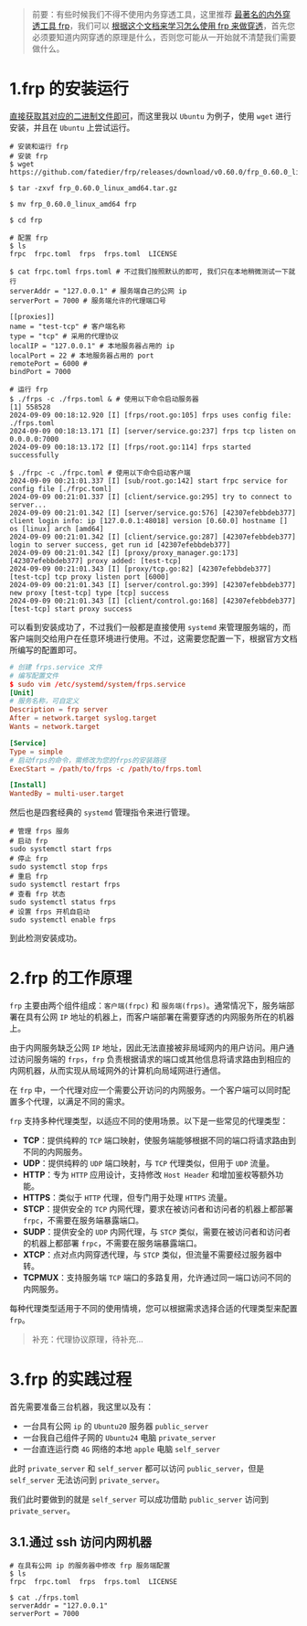 >   前要：有些时候我们不得不使用内务穿透工具，这里推荐 [最著名的内外穿透工具 frp](https://github.com/fatedier/frp)，我们可以 [根据这个文档来学习怎么使用 frp 来做穿透](https://gofrp.org/zh-cn/docs/)，首先您必须要知道内网穿透的原理是什么，否则您可能从一开始就不清楚我们需要做什么。

# 1.frp 的安装运行

[直接获取其对应的二进制文件即可](https://gofrp.org/zh-cn/docs/setup/)，而这里我以 `Ubuntu` 为例子，使用 `wget` 进行安装，并且在 `Ubuntu` 上尝试运行。

```shell
# 安装和运行 frp
# 安装 frp
$ wget https://github.com/fatedier/frp/releases/download/v0.60.0/frp_0.60.0_linux_amd64.tar.gz

$ tar -zxvf frp_0.60.0_linux_amd64.tar.gz

$ mv frp_0.60.0_linux_amd64 frp

$ cd frp

# 配置 frp
$ ls
frpc  frpc.toml  frps  frps.toml  LICENSE

$ cat frpc.toml frps.toml # 不过我们按照默认的即可, 我们只在本地稍微测试一下就行
serverAddr = "127.0.0.1" # 服务端自己的公网 ip
serverPort = 7000 # 服务端允许的代理端口号

[[proxies]]
name = "test-tcp" # 客户端名称
type = "tcp" # 采用的代理协议
localIP = "127.0.0.1" # 本地服务器占用的 ip
localPort = 22 # 本地服务器占用的 port
remotePort = 6000 # 
bindPort = 7000

# 运行 frp
$ ./frps -c ./frps.toml & # 使用以下命令启动服务器
[1] 558528
2024-09-09 00:18:12.920 [I] [frps/root.go:105] frps uses config file: ./frps.toml
2024-09-09 00:18:13.171 [I] [server/service.go:237] frps tcp listen on 0.0.0.0:7000
2024-09-09 00:18:13.172 [I] [frps/root.go:114] frps started successfully

$ ./frpc -c ./frpc.toml # 使用以下命令启动客户端
2024-09-09 00:21:01.337 [I] [sub/root.go:142] start frpc service for config file [./frpc.toml]
2024-09-09 00:21:01.337 [I] [client/service.go:295] try to connect to server...
2024-09-09 00:21:01.342 [I] [server/service.go:576] [42307efebbdeb377] client login info: ip [127.0.0.1:48018] version [0.60.0] hostname [] os [linux] arch [amd64]
2024-09-09 00:21:01.342 [I] [client/service.go:287] [42307efebbdeb377] login to server success, get run id [42307efebbdeb377]
2024-09-09 00:21:01.342 [I] [proxy/proxy_manager.go:173] [42307efebbdeb377] proxy added: [test-tcp]
2024-09-09 00:21:01.343 [I] [proxy/tcp.go:82] [42307efebbdeb377] [test-tcp] tcp proxy listen port [6000]
2024-09-09 00:21:01.343 [I] [server/control.go:399] [42307efebbdeb377] new proxy [test-tcp] type [tcp] success
2024-09-09 00:21:01.343 [I] [client/control.go:168] [42307efebbdeb377] [test-tcp] start proxy success
```

可以看到安装成功了，不过我们一般都是直接使用 `systemd` 来管理服务端的，而客户端则交给用户在任意环境进行使用。不过，这需要您配置一下，根据官方文档所编写的配置即可。

```toml
# 创建 frps.service 文件
# 编写配置文件
$ sudo vim /etc/systemd/system/frps.service
[Unit]
# 服务名称，可自定义
Description = frp server
After = network.target syslog.target
Wants = network.target

[Service]
Type = simple
# 启动frps的命令，需修改为您的frps的安装路径
ExecStart = /path/to/frps -c /path/to/frps.toml

[Install]
WantedBy = multi-user.target

```

然后也是四套经典的 `systemd` 管理指令来进行管理。

```shell
# 管理 frps 服务
# 启动 frp
sudo systemctl start frps
# 停止 frp
sudo systemctl stop frps
# 重启 frp
sudo systemctl restart frps
# 查看 frp 状态
sudo systemctl status frps
# 设置 frps 开机自启动
sudo systemctl enable frps

```

到此检测安装成功。

# 2.frp 的工作原理

`frp` 主要由两个组件组成：`客户端(frpc)` 和 `服务端(frps)`。通常情况下，服务端部署在具有公网 `IP` 地址的机器上，而客户端部署在需要穿透的内网服务所在的机器上。

由于内网服务缺乏公网 `IP` 地址，因此无法直接被非局域网内的用户访问。用户通过访问服务端的 `frps`，`frp` 负责根据请求的端口或其他信息将请求路由到相应的内网机器，从而实现从局域网外的计算机向局域网进行通信。

在 `frp` 中，一个代理对应一个需要公开访问的内网服务。一个客户端可以同时配置多个代理，以满足不同的需求。

`frp` 支持多种代理类型，以适应不同的使用场景。以下是一些常见的代理类型：

*   **TCP**：提供纯粹的 `TCP` 端口映射，使服务端能够根据不同的端口将请求路由到不同的内网服务。
*   **UDP**：提供纯粹的 `UDP` 端口映射，与 `TCP` 代理类似，但用于 `UDP` 流量。
*   **HTTP**：专为 `HTTP` 应用设计，支持修改 `Host Header` 和增加鉴权等额外功能。
*   **HTTPS**：类似于 `HTTP` 代理，但专门用于处理 `HTTPS` 流量。
*   **STCP**：提供安全的 `TCP` 内网代理，要求在被访问者和访问者的机器上都部署 `frpc`，不需要在服务端暴露端口。
*   **SUDP**：提供安全的 `UDP` 内网代理，与 `STCP` 类似，需要在被访问者和访问者的机器上都部署 `frpc`，不需要在服务端暴露端口。
*   **XTCP**：点对点内网穿透代理，与 `STCP` 类似，但流量不需要经过服务器中转。
*   **TCPMUX**：支持服务端 `TCP` 端口的多路复用，允许通过同一端口访问不同的内网服务。

每种代理类型适用于不同的使用情境，您可以根据需求选择合适的代理类型来配置 `frp`。

>   补充：代理协议原理，待补充...

# 3.frp 的实践过程

首先需要准备三台机器，我这里以及有：

- 一台具有公网 `ip` 的 `Ubuntu20` 服务器 `public_server`
- 一台我自己组件子网的 `Ubuntu24` 电脑 `private_server`
- 一台直连运行商 `4G` 网络的本地 `apple` 电脑 `self_server`

此时 `private_server` 和 `self_server` 都可以访问 `public_server`，但是 `self_server` 无法访问到 `private_server`。 

我们此时要做到的就是 `self_server` 可以成功借助 `public_server` 访问到 `private_server`。



## 3.1.通过 ssh 访问内网机器

```shell
# 在具有公网 ip 的服务器中修改 frp 服务端配置
$ ls
frpc  frpc.toml  frps  frps.toml  LICENSE

$ cat ./frps.toml
serverAddr = "127.0.0.1"
serverPort = 7000
```

